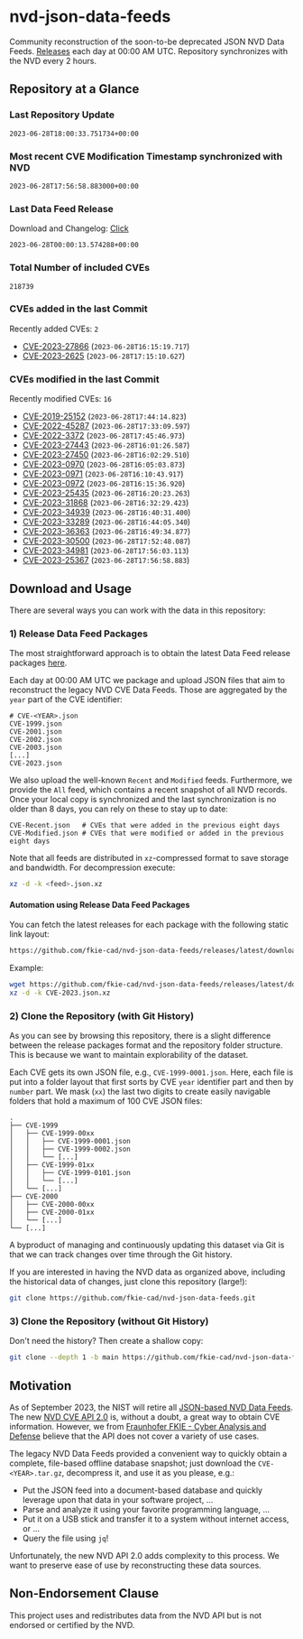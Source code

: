 # nvd-json-data-feeds

Community reconstruction of the soon-to-be deprecated JSON NVD Data Feeds. 
[Releases](https://github.com/fkie-cad/nvd-json-data-feeds/releases/latest) each day at 00:00 AM UTC.
Repository synchronizes with the NVD every 2 hours.

## Repository at a Glance

### Last Repository Update

```plain
2023-06-28T18:00:33.751734+00:00
```

### Most recent CVE Modification Timestamp synchronized with NVD

```plain
2023-06-28T17:56:58.883000+00:00
```

### Last Data Feed Release

Download and Changelog: [Click](https://github.com/fkie-cad/nvd-json-data-feeds/releases/latest)

```plain
2023-06-28T00:00:13.574288+00:00
```

### Total Number of included CVEs

```plain
218739
```

### CVEs added in the last Commit

Recently added CVEs: `2`

* [CVE-2023-27866](CVE-2023/CVE-2023-278xx/CVE-2023-27866.json) (`2023-06-28T16:15:19.717`)
* [CVE-2023-2625](CVE-2023/CVE-2023-26xx/CVE-2023-2625.json) (`2023-06-28T17:15:10.627`)


### CVEs modified in the last Commit

Recently modified CVEs: `16`

* [CVE-2019-25152](CVE-2019/CVE-2019-251xx/CVE-2019-25152.json) (`2023-06-28T17:44:14.823`)
* [CVE-2022-45287](CVE-2022/CVE-2022-452xx/CVE-2022-45287.json) (`2023-06-28T17:33:09.597`)
* [CVE-2022-3372](CVE-2022/CVE-2022-33xx/CVE-2022-3372.json) (`2023-06-28T17:45:46.973`)
* [CVE-2023-27443](CVE-2023/CVE-2023-274xx/CVE-2023-27443.json) (`2023-06-28T16:01:26.587`)
* [CVE-2023-27450](CVE-2023/CVE-2023-274xx/CVE-2023-27450.json) (`2023-06-28T16:02:29.510`)
* [CVE-2023-0970](CVE-2023/CVE-2023-09xx/CVE-2023-0970.json) (`2023-06-28T16:05:03.873`)
* [CVE-2023-0971](CVE-2023/CVE-2023-09xx/CVE-2023-0971.json) (`2023-06-28T16:10:43.917`)
* [CVE-2023-0972](CVE-2023/CVE-2023-09xx/CVE-2023-0972.json) (`2023-06-28T16:15:36.920`)
* [CVE-2023-25435](CVE-2023/CVE-2023-254xx/CVE-2023-25435.json) (`2023-06-28T16:20:23.263`)
* [CVE-2023-31868](CVE-2023/CVE-2023-318xx/CVE-2023-31868.json) (`2023-06-28T16:32:29.423`)
* [CVE-2023-34939](CVE-2023/CVE-2023-349xx/CVE-2023-34939.json) (`2023-06-28T16:40:31.400`)
* [CVE-2023-33289](CVE-2023/CVE-2023-332xx/CVE-2023-33289.json) (`2023-06-28T16:44:05.340`)
* [CVE-2023-36363](CVE-2023/CVE-2023-363xx/CVE-2023-36363.json) (`2023-06-28T16:49:34.877`)
* [CVE-2023-30500](CVE-2023/CVE-2023-305xx/CVE-2023-30500.json) (`2023-06-28T17:52:48.087`)
* [CVE-2023-34981](CVE-2023/CVE-2023-349xx/CVE-2023-34981.json) (`2023-06-28T17:56:03.113`)
* [CVE-2023-25367](CVE-2023/CVE-2023-253xx/CVE-2023-25367.json) (`2023-06-28T17:56:58.883`)


## Download and Usage

There are several ways you can work with the data in this repository:

### 1) Release Data Feed Packages

The most straightforward approach is to obtain the latest Data Feed release packages [here](https://github.com/fkie-cad/nvd-json-data-feeds/releases/latest).

Each day at 00:00 AM UTC we package and upload JSON files that aim to reconstruct the legacy NVD CVE Data Feeds.
Those are aggregated by the `year` part of the CVE identifier:

```
# CVE-<YEAR>.json
CVE-1999.json
CVE-2001.json
CVE-2002.json
CVE-2003.json
[...]
CVE-2023.json
```

We also upload the well-known `Recent` and `Modified` feeds.
Furthermore, we provide the `All` feed, which contains a recent snapshot of all NVD records.
Once your local copy is synchronized and the last synchronization is no older than 8 days, you can rely on these to stay up to date:

```plain
CVE-Recent.json   # CVEs that were added in the previous eight days
CVE-Modified.json # CVEs that were modified or added in the previous eight days
```

Note that all feeds are distributed in `xz`-compressed format to save storage and bandwidth.
For decompression execute:

```sh
xz -d -k <feed>.json.xz
```


#### Automation using Release Data Feed Packages

You can fetch the latest releases for each package with the following static link layout:

```sh
https://github.com/fkie-cad/nvd-json-data-feeds/releases/latest/download/CVE-<YEAR>.json.xz
```

Example:

```sh
wget https://github.com/fkie-cad/nvd-json-data-feeds/releases/latest/download/CVE-2023.json.xz
xz -d -k CVE-2023.json.xz
```

### 2) Clone the Repository (with Git History)

As you can see by browsing this repository, there is a slight difference between the release packages format and the repository folder structure.
This is because we want to maintain explorability of the dataset.

Each CVE gets its own JSON file, e.g., `CVE-1999-0001.json`.
Here, each file is put into a folder layout that first sorts by CVE `year` identifier part and then by `number` part.
We mask (`xx`) the last two digits to create easily navigable folders that hold a maximum of 100 CVE JSON files:

```plain
.
├── CVE-1999
│   ├── CVE-1999-00xx
│   │   ├── CVE-1999-0001.json
│   │   ├── CVE-1999-0002.json
│   │   └── [...]
│   ├── CVE-1999-01xx
│   │   ├── CVE-1999-0101.json
│   │   └── [...]
│   └── [...]
├── CVE-2000
│   ├── CVE-2000-00xx
│   ├── CVE-2000-01xx
│   └── [...]
└── [...]
```

A byproduct of managing and continuously updating this dataset via Git is that we can track changes over time through the Git history.

If you are interested in having the NVD data as organized above, including the historical data of changes, just clone this repository (large!):

```sh
git clone https://github.com/fkie-cad/nvd-json-data-feeds.git
```

### 3) Clone the Repository (without Git History)

Don't need the history? Then create a shallow copy:

```sh
git clone --depth 1 -b main https://github.com/fkie-cad/nvd-json-data-feeds.git
```

## Motivation

As of September 2023, the NIST will retire all [JSON-based NVD Data Feeds](https://nvd.nist.gov/vuln/data-feeds#divRetirementBanner-1).
The new [NVD CVE API 2.0](https://nvd.nist.gov/developers/vulnerabilities) is, without a doubt, a great way to obtain CVE information.
However, we from [Fraunhofer FKIE - Cyber Analysis and Defense](https://www.fkie.fraunhofer.de/en/departments/cad.html) believe that the API does not cover a variety of use cases.

The legacy NVD Data Feeds provided a convenient way to quickly obtain a complete, file-based offline database snapshot; just download the `CVE-<YEAR>.tar.gz`, decompress it, and use it as you please, e.g.:

* Put the JSON feed into a document-based database and quickly leverage upon that data in your software project, ...
* Parse and analyze it using your favorite programming language, ...
* Put it on a USB stick and transfer it to a system without internet access, or ...
* Query the file using `jq`!

Unfortunately, the new NVD API 2.0 adds complexity to this process.
We want to preserve ease of use by reconstructing these data sources.

## Non-Endorsement Clause

This project uses and redistributes data from the NVD API but is not endorsed or certified by the NVD.